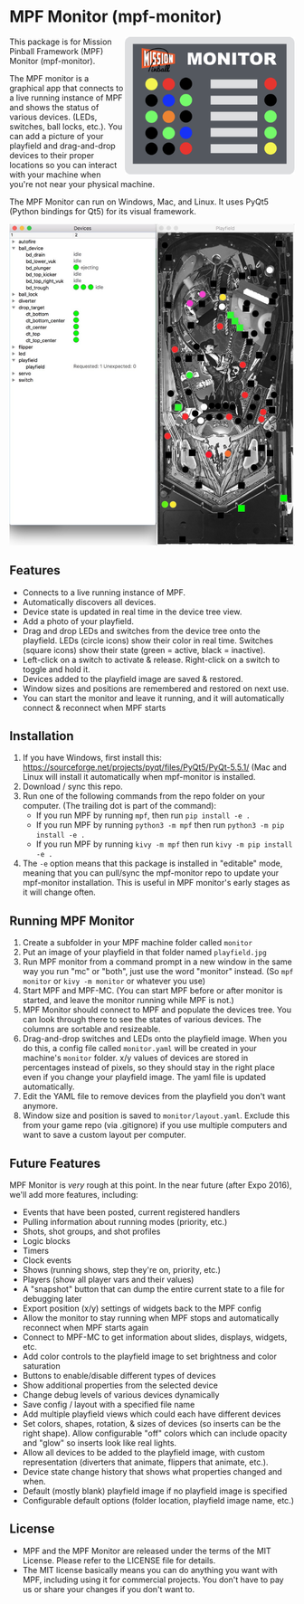 MPF Monitor (mpf-monitor)
=========================

<img align="right" width="300" src="mpf-monitor-logo.png"/>

This package is for Mission Pinball Framework (MPF) Monitor (mpf-monitor).

The MPF monitor is a graphical app that connects to a live running instance of MPF and shows the status of various devices.
(LEDs, switches, ball locks, etc.). You can add a picture of your playfield and drag-and-drop devices to their proper locations
so you can interact with your machine when you're not near your physical machine.

The MPF Monitor can run on Windows, Mac, and Linux. It uses PyQt5 (Python bindings for Qt5) for its visual framework.

<img src="screenshot.jpg"/>

Features
--------

* Connects to a live running instance of MPF.
* Automatically discovers all devices.
* Device state is updated in real time in the device tree view.
* Add a photo of your playfield.
* Drag and drop LEDs and switches from the device tree onto the playfield. LEDs (circle icons) show their color in real 
  time. Switches (square icons) show their state (green = active, black = inactive).
* Left-click on a switch to activate & release. Right-click on a switch to toggle and hold it.
* Devices added to the playfield image are saved & restored.
* Window sizes and positions are remembered and restored on next use.
* You can start the monitor and leave it running, and it will automatically connect
  & reconnect when MPF starts

Installation
------------

1. If you have Windows, first install this: https://sourceforge.net/projects/pyqt/files/PyQt5/PyQt-5.5.1/ (Mac and Linux
  will install it automatically when mpf-monitor is installed.
2. Download / sync this repo.
3. Run one of the following commands from the repo folder on your computer. (The trailing dot is part of the command):
    * If you run MPF by running `mpf`, then run `pip install -e .`
    * If you run MPF by running `python3 -m mpf` then run `python3 -m pip install -e .`
    * If you run MPF by running `kivy -m mpf` then run `kivy -m pip install -e .`
4. The `-e` option means that this package is installed in "editable" mode, meaning that you can pull/sync the mpf-monitor
  repo to update your mpf-monitor installation. This is useful in MPF monitor's early stages as it will change often.

Running MPF Monitor
-------------------

1. Create a subfolder in your MPF machine folder called `monitor`
2. Put an image of your playfield in that folder named `playfield.jpg`
3. Run MPF monitor from a command prompt in a new window in the same way you run "mc" or "both", just use the word
   "monitor" instead. (So `mpf monitor` or `kivy -m monitor` or whatever you use)
4. Start MPF and MPF-MC. (You can start MPF before or after monitor is started, and leave
   the monitor running while MPF is not.)
5. MPF Monitor should connect to MPF and populate the devices tree. You can look through there to see the states of
   various devices. The columns are sortable and resizeable.
6. Drag-and-drop switches and LEDs onto the playfield image. When you do this, a config file called `monitor.yaml` will
   be created in your machine's `monitor` folder. x/y values of devices are stored in percentages instead of pixels, so 
   they should stay in the right place even if you change your playfield image. The yaml file is updated automatically.
7. Edit the YAML file to remove devices from the playfield you don't want anymore.
8. Window size and position is saved to `monitor/layout.yaml`. Exclude this from your game repo (via .gitignore) if you use
   multiple computers and want to save a custom layout per computer.

Future Features
---------------

MPF Monitor is *very* rough at this point. In the near future (after Expo 2016), we'll add
more features, including:

* Events that have been posted, current registered handlers
* Pulling information about running modes (priority, etc.)
* Shots, shot groups, and shot profiles
* Logic blocks
* Timers
* Clock events
* Shows (running shows, step they're on, priority, etc.)
* Players (show all player vars and their values)
* A "snapshot" button that can dump the entire current state to a file
  for debugging later
* Export position (x/y) settings of widgets back to the MPF config
* Allow the monitor to stay running when MPF stops and automatically
  reconnect when MPF starts again
* Connect to MPF-MC to get information about slides, displays, widgets, etc.
* Add color controls to the playfield image to set brightness and color saturation
* Buttons to enable/disable different types of devices
* Show additional properties from the selected device
* Change debug levels of various devices dynamically
* Save config / layout with a specified file name
* Add multiple playfield views which could each have different devices
* Set colors, shapes, rotation, & sizes of devices (so inserts can be the
  right shape). Allow configurable "off" colors which can include opacity
  and "glow" so inserts look like real lights.
* Allow all devices to be added to the playfield image, with custom
  representation (diverters that animate, flippers that animate, etc.).
* Device state change history that shows what properties changed and when.
* Default (mostly blank) playfield image if no playfield image is specified
* Configurable default options (folder location, playfield image name, etc.)

License
-------
* MPF and the MPF Monitor are released under the terms of the MIT License. Please refer to the LICENSE file for details.
* The MIT license basically means you can do anything you want with MPF, including using it for commercial projects.
  You don't have to pay us or share your changes if you don't want to.
